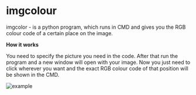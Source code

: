 # imgcolour
imgcolor - is a python program, which runs in CMD and gives you the RGB colour code of a certain place on the image.


**How it works**

You need to specify the picture you need in the code. After that run the program and a new window will open with your image. Now you just need to click wherever you want and the exact RGB colour code of that position will be shown in the CMD.

![example](https://prnt.sc/1rajtav)
